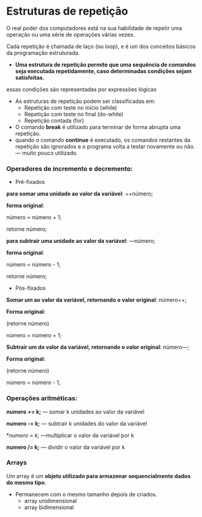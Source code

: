 # Estruturas de repetição

O real poder dos computadores está na sua habilidade de repetir uma operação ou uma série de operações várias vezes.

Cada repetição é chamada de laço (ou loop), e é um dos conceitos básicos da programação estruturada.

- **Uma estrutura de repetição permite que uma sequência de comandos seja executada repetidamente, caso determinadas condições sejam satisfeitas.**

essas condições são representadas por expressões lógicas

- As estruturas de repetição podem ser classificadas em:
    - Repetição com teste no início (while)
    - Repetição com teste no final (do-while)
    - Repetição contada (for)
- O comando **break** é utilizado para terminar de forma abrupta uma repetição.
- quando o comando **continue** é executado, os comandos restantes da repetição são ignorados e o programa volta a testar novamente ou não.  — muito pouco utilizado.

### Operadores de incremento e decremento:

- Pré-fixados

**para somar uma unidade ao valor da variável**: ++número;

**forma original**: 

número = número + 1;

retorne número;

**para subtrair uma unidade ao valor da variável**: —número;

**forma original**: 

número = número - 1;

retorne número;

- Pós-fixados

**Somar um ao valor da variável, retornando o valor original**: número++;

**Forma original:**

(retorne número)

número = número + 1; 

**Subtrair um do valor da variável, retornando o valor original**:     número—;

**Forma original:**

(retorne número)

número = número - 1; 

### Operações aritméticas:

**numero += k;** — somar k unidades ao valor da variável

**numero -= k;** — subtrair k unidades do valor da variável

**numero *= k;** —multiplicar o valor da variável por k

**numero /= k;** — dividir o valor da variável por k

### Arrays

Um array é um **objeto utilizado para armazenar sequencialmente dados do mesmo tipo**.

- Permanecem com o mesmo tamanho depois de criados.
    - array unidimensional
    - array bidimensional